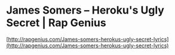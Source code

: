 <!--
id: 43038716654
link: http://tumblr.atmos.org/post/43038716654/james-somers-herokus-ugly-secret-rap-genius
slug: james-somers-herokus-ugly-secret-rap-genius
date: Wed Feb 13 2013 16:31:11 GMT-0800 (PST)
publish: 2013-02-013
tags: 
title: James Somers – Heroku's Ugly Secret | Rap Genius
-->


James Somers – Heroku's Ugly Secret | Rap Genius
================================================

[http://rapgenius.com/James-somers-herokus-ugly-secret-lyrics](http://rapgenius.com/James-somers-herokus-ugly-secret-lyrics)

